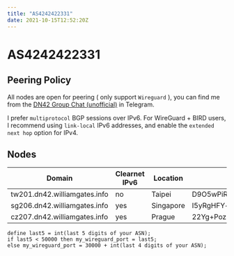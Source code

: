 ```yaml
---
title: "AS4242422331"
date: 2021-10-15T12:52:20Z
---
```

# AS4242422331

## Peering Policy

All nodes are open for peering ( only support `Wireguard` ), you can find me from the [DN42 Group Chat (unofficial)](https://t.me/Dn42Chat) in Telegram.

I prefer `multiprotocol` BGP sessions over IPv6. For WireGuard + BIRD users, I recommend using `link-local` IPv6 addresses, and enable the `extended next hop` option for IPv4.

## Nodes
|Domain|Clearnet IPv6|Location|Wireguard Pubkey|DN42 IPv4|DN42 IPv6|Link-Local IPv6|
|------|-------------|--------|----------------|---------|---------|---------------|
|tw201.dn42.williamgates.info|no|Taipei|D9O5wPiRVFUAZzqVJlfpNONAEEy/Ljj8vw5L6PXUpBo=|172.23.131.201|fd62:c9e2:af95:201::1|fe80::2331| 
|sg206.dn42.williamgates.info|yes|Singapore|I5yRgHFY+qfkRwT6UpVBsUIiA5hmEOv1cU2licfrokw=|172.23.131.206|fd62:c9e2:af95:206::1|fe80::2331|
|cz207.dn42.williamgates.info|yes|Prague|22Yg+PozQDDJUufe2POaV/ron0wZ6LVznpMgrRZDAXI=|172.23.131.207|fd62:c9e2:af95:207::1|fe80::2331|

```
define last5 = int(last 5 digits of your ASN);
if last5 < 50000 then my_wireguard_port = last5;
else my_wireguard_port = 30000 + int(last 4 digits of your ASN);
```



